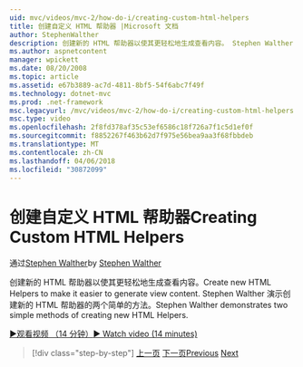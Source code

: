 ```yaml
---
uid: mvc/videos/mvc-2/how-do-i/creating-custom-html-helpers
title: 创建自定义 HTML 帮助器 |Microsoft 文档
author: StephenWalther
description: 创建新的 HTML 帮助器以使其更轻松地生成查看内容。 Stephen Walther 演示创建新的 HTML 帮助器的两个简单的方法。
ms.author: aspnetcontent
manager: wpickett
ms.date: 08/20/2008
ms.topic: article
ms.assetid: e67b3889-ac7d-4811-8bf5-54f6abc7f49f
ms.technology: dotnet-mvc
ms.prod: .net-framework
msc.legacyurl: /mvc/videos/mvc-2/how-do-i/creating-custom-html-helpers
msc.type: video
ms.openlocfilehash: 2f8fd378af35c53ef6586c18f726a7f1c5d1ef0f
ms.sourcegitcommit: f8852267f463b62d7f975e56bea9aa3f68fbbdeb
ms.translationtype: MT
ms.contentlocale: zh-CN
ms.lasthandoff: 04/06/2018
ms.locfileid: "30872099"
---
```

<a name="creating-custom-html-helpers"></a><span data-ttu-id="5fb35-104">创建自定义 HTML 帮助器</span><span class="sxs-lookup"><span data-stu-id="5fb35-104">Creating Custom HTML Helpers</span></span>
====================
<span data-ttu-id="5fb35-105">通过[Stephen Walther](https://github.com/StephenWalther)</span><span class="sxs-lookup"><span data-stu-id="5fb35-105">by [Stephen Walther](https://github.com/StephenWalther)</span></span>

<span data-ttu-id="5fb35-106">创建新的 HTML 帮助器以使其更轻松地生成查看内容。</span><span class="sxs-lookup"><span data-stu-id="5fb35-106">Create new HTML Helpers to make it easier to generate view content.</span></span> <span data-ttu-id="5fb35-107">Stephen Walther 演示创建新的 HTML 帮助器的两个简单的方法。</span><span class="sxs-lookup"><span data-stu-id="5fb35-107">Stephen Walther demonstrates two simple methods of creating new HTML Helpers.</span></span>

[<span data-ttu-id="5fb35-108">&#9654;观看视频 （14 分钟）</span><span class="sxs-lookup"><span data-stu-id="5fb35-108">&#9654; Watch video (14 minutes)</span></span>](https://channel9.msdn.com/Blogs/ASP-NET-Site-Videos/creating-custom-html-helpers)

> [!div class="step-by-step"]
> <span data-ttu-id="5fb35-109">[上一页](creating-unit-tests-for-aspnet-mvc-applications.md)
> [下一页](creating-model-classes-with-linq-to-sql.md)</span><span class="sxs-lookup"><span data-stu-id="5fb35-109">[Previous](creating-unit-tests-for-aspnet-mvc-applications.md)
[Next](creating-model-classes-with-linq-to-sql.md)</span></span>

